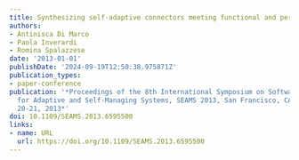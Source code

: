 ```yaml
---
title: Synthesizing self-adaptive connectors meeting functional and performance concerns
authors:
- Antinisca Di Marco
- Paola Inverardi
- Romina Spalazzese
date: '2013-01-01'
publishDate: '2024-09-19T12:50:38.975871Z'
publication_types:
- paper-conference
publication: '*Proceedings of the 8th International Symposium on Software Engineering
  for Adaptive and Self-Managing Systems, SEAMS 2013, San Francisco, CA, USA, May
  20-21, 2013*'
doi: 10.1109/SEAMS.2013.6595500
links:
- name: URL
  url: https://doi.org/10.1109/SEAMS.2013.6595500
---
```

